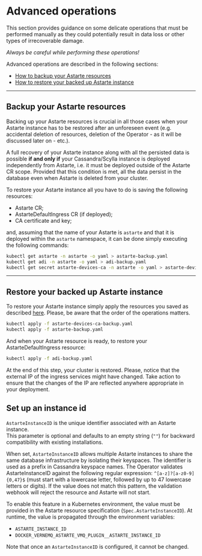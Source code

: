 # Advanced operations

This section provides guidance on some delicate operations that must be performed manually as they
could potentially result in data loss or other types of irrecoverable damage.

*Always be careful while performing these operations!*

Advanced operations are described in the following sections:
- [How to backup your Astarte resources](#backup-your-astarte-resources)
- [How to restore your backed up Astarte instance](#restore-your-backed-up-astarte-instance)

---

## Backup your Astarte resources

Backing up your Astarte resources is crucial in all those cases when your Astarte instance has to be
restored after an unforeseen event (e.g. accidental deletion of resources, deletion of the
Operator - as it will be discussed later on - etc.).

A full recovery of your Astarte instance along with all the persisted data is possible **if and only
if** your Cassandra/Scylla instance is deployed independently from Astarte, i.e. it must be deployed
outside of the Astarte CR scope. Provided that this condition is met, all the data persist in the
database even when Astarte is deleted from your cluster.

To restore your Astarte instance all you have to do is saving the following resources:
+ Astarte CR;
+ AstarteDefaultIngress CR (if deployed);
+ CA certificate and key;

and, assuming that the name of your Astarte is `astarte` and that it is deployed within the
`astarte` namespace, it can be done simply executing the following commands:
```bash
kubectl get astarte -n astarte -o yaml > astarte-backup.yaml
kubectl get adi -n astarte -o yaml > adi-backup.yaml
kubectl get secret astarte-devices-ca -n astarte -o yaml > astarte-devices-ca-backup.yaml
```

---

## Restore your backed up Astarte instance

To restore your Astarte instance simply apply the resources you saved as described
[here](#backup-your-astarte-resources). Please, be aware that the order of the operations matters.

```bash
kubectl apply -f astarte-devices-ca-backup.yaml
kubectl apply -f astarte-backup.yaml
```

And when your Astarte resource is ready, to restore your AstarteDefaultIngress resource:

```bash
kubectl apply -f adi-backup.yaml
```

At the end of this step, your cluster is restored. Please, notice that the external IP of the
ingress services might have changed. Take action to ensure that the changes of the IP are reflected
anywhere appropriate in your deployment.

## Set up an instance id

`AstarteInstanceID` is the unique identifier associated with an Astarte instance.  
This parameter is optional and defaults to an empty string (`""`) for backward
compatibility with existing installations.  

When set, `AstarteInstanceID` allows multiple Astarte instances to share the same
database infrastructure by isolating their keyspaces. The identifier is used as a
prefix in Cassandra keyspace names.
The Operator validates AstarteInstanceID against the following regular expression:
`^[a-z]?[a-z0-9]{0,47}$` (must start with a lowercase letter, followed by up to 
47 lowercase letters or digits). If the value does not match this pattern, the 
validation webhook will reject the resource and Astarte will not start.

To enable this feature in a Kubernetes environment, the value must be provided in
the Astarte resource specification (`Spec.AstarteInstanceID`). At runtime, the
value is propagated through the environment variables:

- `ASTARTE_INSTANCE_ID`
- `DOCKER_VERNEMQ_ASTARTE_VMQ_PLUGIN__ASTARTE_INSTANCE_ID`

Note that once an `AstarteInstanceID` is configured, it cannot be changed.